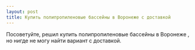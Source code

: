 ```yaml
---
layout: post 
title: Купить полипропиленовые бассейны в Воронеже с доставкой 
--- 
```

Посоветуйте, решил купить полипропиленовые бассейны в Воронеже , но нигде не могу найти вариант с доставкой.